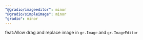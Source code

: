 ```yaml
---
"@gradio/imageeditor": minor
"@gradio/simpleimage": minor
"gradio": minor
---
```


feat:Allow drag and replace image in `gr.Image` and `gr.ImageEditor`

